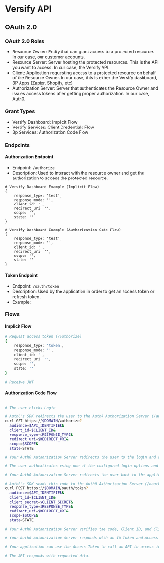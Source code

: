 # Versify API

## OAuth 2.0

### OAuth 2.0 Roles

- Resource Owner: Entity that can grant access to a protected resource. In our case, our customer accounts.
- Resource Server: Server hosting the protected resources. This is the API you want to access. In our case, the Versify API.
- Client: Application requesting access to a protected resource on behalf of the Resource Owner. In our case, this is either the Versify dashboard, 3P Apps (Zapier, Shopify, etc)
- Authorization Server: Server that authenticates the Resource Owner and issues access tokens after getting proper authorization. In our case, Auth0.

### Grant Types

- Versify Dashboard: Implicit Flow
- Versify Services: Client Credentials Flow
- 3p Services: Authorization Code Flow

### Endpoints

#### Authorization Endpoint

- Endpoint: `/authorize`
- Description: Used to interact with the resource owner and get the authorization to access the protected resource.

```
# Versify Dashboard Example (Implicit Flow)
{
    response_type: 'test',
    response_mode: '',
    client_id: '',
    redirect_uri: '',
    scope: '',
    state: ''
}

# Versify Dashboard Example (Authorization Code Flow)
{
    response_type: 'test',
    response_mode: '',
    client_id: '',
    redirect_uri: '',
    scope: '',
    state: ''
}
```

#### Token Endpoint

- Endpoint: `/oauth/token`
- Description: Used by the application in order to get an access token or refresh token.
- Example:

### Flows

#### Implicit Flow

```sh
# Request access token (/authorize)
{
    response_type: 'token',
    response_mode: '',
    client_id: '',
    redirect_uri: '',
    scope: '',
    state: ''
}

# Receive JWT
```

#### Authorization Code Flow

```sh

# The user clicks Login

# Auth0's SDK redirects the user to the Auth0 Authorization Server (/authorize endpoint).
curl GET https://$DOMAIN/authorize?
  audience=$API_IDENTIFIER&
  client_id=$CLIENT_ID&
  response_type=$RESPONSE_TYPE&
  redirect_uri=$REDIRECT_URI&
  scope=$SCOPE&
  state=STATE

# Your Auth0 Authorization Server redirects the user to the login and authorization prompt.

# The user authenticates using one of the configured login options and may see a consent page listing the permissions Auth0 will give to the regular web application.

# Your Auth0 Authorization Server redirects the user back to the application with an authorization code, which is good for one use.

# Auth0's SDK sends this code to the Auth0 Authorization Server (/oauth/token endpoint) along with the application's Client ID and Client Secret.
curl POST https://$DOMAIN/oauth/token?
  audience=$API_IDENTIFIER&
  client_id=$CLIENT_ID&
  client_secret=$CLIENT_SECRET&
  response_type=$RESPONSE_TYPE&
  redirect_uri=$REDIRECT_URI&
  scope=$SCOPE&
  state=STATE

# Your Auth0 Authorization Server verifies the code, Client ID, and Client Secret.

# Your Auth0 Authorization Server responds with an ID Token and Access Token (and optionally, a Refresh Token).

# Your application can use the Access Token to call an API to access information about the user.

# The API responds with requested data.

```
